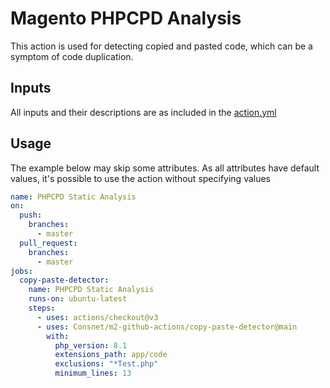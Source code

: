# Magento PHPCPD Analysis

This action is used for detecting copied and pasted code, which can be a symptom of code duplication.

## Inputs

All inputs and their descriptions are as included in the [action.yml](./action.yml)

## Usage

The example below may skip some attributes. As all attributes have default values, it's possible to use the action without specifying values

```yml
name: PHPCPD Static Analysis
on:
  push:
    branches:
      - master
  pull_request:
    branches:
      - master
jobs:
  copy-paste-detector:
    name: PHPCPD Static Analysis
    runs-on: ubuntu-latest
    steps:
      - uses: actions/checkout@v3
      - uses: Consnet/m2-github-actions/copy-paste-detector@main
        with:
          php_version: 8.1
          extensions_path: app/code
          exclusions: "*Test.php"
          minimum_lines: 13
```